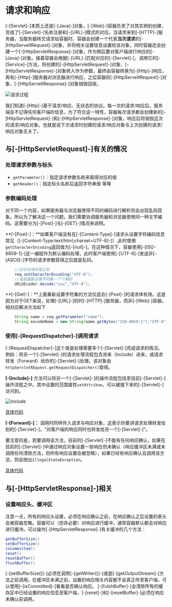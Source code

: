 # 请求和响应

[-[Servlet]-]本质上还是[-[Java]-]对象，[-[Web]-]容器负责了对其实例的创建，完成了[-[Servlet]-]名称注册和[-[URL]-]模式的对应。当请求来到[-[HTTP]-]服务器，当服务器转交请求给容器时，容器会创建一个代表**当次请求**的[-[HttpServeltRequest]-]对象，并将相关设置信息设置给该对象，同时容器还会创建一个[-[HttpServletResponse]-]对象，作为稍后要对客户端进行响应的[-[Java]-]对象。接着容器会根据[-[URL]-]匹配对应的[-[Servlet]-]，调用它的[-[Service]-]方法，将创建的[-[HttpServletRequest]-]对象、[-[HttpServletResponse]-]对象转入作为参数，最终由容器转换为[-[Http]-]响应，再有[-[Http]-]服务器对浏览器进行响应，之后容器将[-[HttpServeltRequest]-]对象、[-[HttpServeltResponse]-]对象销毁回收。

![请求过程](/img/request_for_httpServe.png)

我们知道[-[Http]-]基于请求/响应、无状态的协议。每一次的请求/响应后，服务端会不记得任何客户端的信息，为了符合这一特性，容器每次请求都会创建新的[-[HttpServletRequest]-]和[-[HttpServletResponse]-]对象，响应后将销毁这次的请求/响应对象。也就是说下次请求时创建的请求/响应对象与上次创建的请求/响应对象无关了。

## 与[-[HttpServletRequest]-]有关的情况

### 处理请求参数与标头
* `getParameter()`：指定请求参数名称来取得对应的值
* `getHeader()`：指定标头名称后返回字符串值
等等

### 参数编码处理

对于同一个内容，如果服务器与浏览器使用不同的编码进行解析则会出现乱码现象。所以为了解决这一个问题，我们需要协调服务器和浏览器使用同一种文字编码。这需要分为[-[Post]-]与[-[GET]-]情况来说明。

**[-[Post]-]：**如果客户端没有在[-[Content-Type]-]请求头设置字符编码信息常见（[-[Content-Type:text/html;charset=UTF-8]-]）,此时使用`getCharacterEncoding`返回值为[-[null]-]。在这种情况下，容器使用[-[ISO-8859-1]-]这一编程作为默认编码处理，此时客户端使用[-[UTF-6]-]发送非[-[ASCII]-]字符的请求参数获得之后就是乱码。

````java
    //在任何请求值之前
    req.setCharacterEncoding("UTF-8");
    //或是重新设置字符集一个个解码
    URLDEcoder.decode("xxx","UTF-8");
````

**[-[Get]-]：**上面重新设置字符集的方法仅适合[-[Post]-]的请求体有效。这是因为对于GET来说，处理[-[URL]-]的时[-[HTTP]-]服务器，而非[-[Web]-]容器。相对应解决方法如下

````java
    String name = req.getParameter("name");
    String encodeName = new String(name.getBytes("ISO-8859-1"),"UTF-8");
````

### 使用[-[RequestDispatcher]-]调用请求

[-[RequestDispatcher]-]这个类是处理需要多个[-[Servlet]-]完成请求的情况。例如：将另一个[-[Servlet]-]的请求处理流程包含进来（Include）进来，或请求转发（Forward）给你的[-[Servlet]-]处理。该对象由`httpServletREquest.getRequestDispatcher()`取得。

**[-[Include]-]** 方法可以将另一个[-[Servlet]-]的操作流程包括至目前[-[Servlet]-]操作流程之中。其中设置的范围属性`setAttribue`，可以被接下来的[-[Servlet]-]访问到。

![include](/img/RequestDispatcher_include.png)

[具体代码](https://github.com/Smallart/JavaStore/tree/main/Servlet/src/main/java/com/dream/include)

**[-[Forward]-]：** 调用时同样传入请求与响应对象，这表示你要讲请求处理转发给别的[-[Servlet]-]，“对客户端的响应同时也转发给另一个[-[Servlet]-]”。

要注意的是，若要调用该方法，目前的[-[Servlet]-]不能有任何响应确认，如果在目前的[-[Servlet]-]中通过响应对象设置一些响应但未确认（响应缓冲区未满或未调用任何清除方法，则所有响应设置会被忽略），如果已经有响应确认且调用该方法，则会抛出`IllegalStateException`。

[具体代码](https://github.com/Smallart/JavaStore/tree/main/Servlet/src/main/java/com/dream/forward)

## 与[-[HttpServletResponse]-]相关
### 设置响应头、缓冲区
注意一点，所有的响应头设置，必须在响应确认之前，在响应确认之后设置的表头会被容器忽略。容器可以（但非必要）对响应进行缓冲，通常容器默认都会对响应进行缓冲。可以操作[-[HttpServletResponse]-]有关缓冲的几个方法：
````java
getBufferSize()
setBufferSize()
isCommitted()
reset()
resetBuffer()
flushBuffer()
````
[-[setBufferSize()]-]必须在调用[-[getWriter()]-]或是[-[getOutputStream]-]方法之前调用。在缓冲区未满之前，设置的响应相关内容都不会真正传至客户端，可以使用[-[isCommitted]-]看看是否确认响应。
[-[fulshBuffer]-]会清除所有的缓存区中已经设置的响应信息至客户端，[-[reset]-]和[-[resetBuffer]-]必须在响应未确认前调用。




